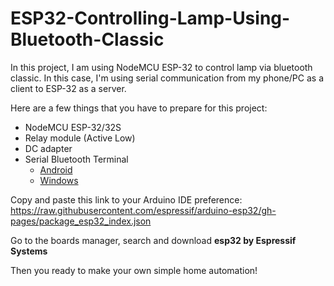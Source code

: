 # ESP32-Controlling-Lamp-Using-Bluetooth-Classic
In this project, I am using NodeMCU ESP-32 to control lamp via bluetooth classic. In this case, I'm using serial communication from my phone/PC as a client to ESP-32 as a server.

Here are a few things that you have to prepare for this project:
* NodeMCU ESP-32/32S
* Relay module (Active Low)
* DC adapter
* Serial Bluetooth Terminal
  * [Android](https://play.google.com/store/apps/details?id=de.kai_morich.serial_bluetooth_terminal&hl=en&gl=US)
  * [Windows](https://www.microsoft.com/en-us/p/bluetooth-serial-terminal/9wzdncrdfst8?activetab=pivot:overviewtab)

Copy and paste this link to your Arduino IDE preference: https://raw.githubusercontent.com/espressif/arduino-esp32/gh-pages/package_esp32_index.json

Go to the boards manager, search and download **esp32 by Espressif Systems**

Then you ready to make your own simple home automation!
